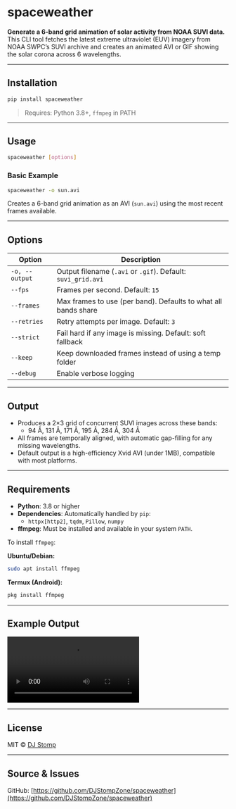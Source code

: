 # spaceweather

**Generate a 6-band grid animation of solar activity from NOAA SUVI data.**  
This CLI tool fetches the latest extreme ultraviolet (EUV) imagery from NOAA SWPC’s SUVI archive and creates an animated AVI or GIF showing the solar corona across 6 wavelengths.

---

## Installation

```bash
pip install spaceweather
```

> Requires: Python 3.8+, `ffmpeg` in PATH

---

## Usage

```bash
spaceweather [options]
```

### Basic Example

```bash
spaceweather -o sun.avi
```

Creates a 6-band grid animation as an AVI (`sun.avi`) using the most recent frames available.

---

## Options

| Option               | Description                                                   |
|----------------------|---------------------------------------------------------------|
| `-o, --output`       | Output filename (`.avi` or `.gif`). Default: `suvi_grid.avi` |
| `--fps`              | Frames per second. Default: `15`                             |
| `--frames`           | Max frames to use (per band). Defaults to what all bands share |
| `--retries`          | Retry attempts per image. Default: `3`                       |
| `--strict`           | Fail hard if any image is missing. Default: soft fallback    |
| `--keep`             | Keep downloaded frames instead of using a temp folder        |
| `--debug`            | Enable verbose logging                                       |

---

## Output

- Produces a 2×3 grid of concurrent SUVI images across these bands:
  - 94 Å, 131 Å, 171 Å, 195 Å, 284 Å, 304 Å
- All frames are temporally aligned, with automatic gap-filling for any missing wavelengths.
- Default output is a high-efficiency Xvid AVI (under 1MB), compatible with most platforms.

---

## Requirements

- **Python**: 3.8 or higher
- **Dependencies**: Automatically handled by `pip`:
  - `httpx[http2]`, `tqdm`, `Pillow`, `numpy`
- **ffmpeg**: Must be installed and available in your system `PATH`.

To install `ffmpeg`:

**Ubuntu/Debian:**

```bash
sudo apt install ffmpeg
```

**Termux (Android):**

```bash
pkg install ffmpeg
```

---

## Example Output

![Example Video](https://i.imgur.com/3Vt35bU.mp4)

---

## License

MIT © [DJ Stomp](https://github.com/DJStompZone)

---

## Source & Issues

GitHub: [https://github.com/DJStompZone/spaceweather](https://github.com/DJStompZone/spaceweather)
